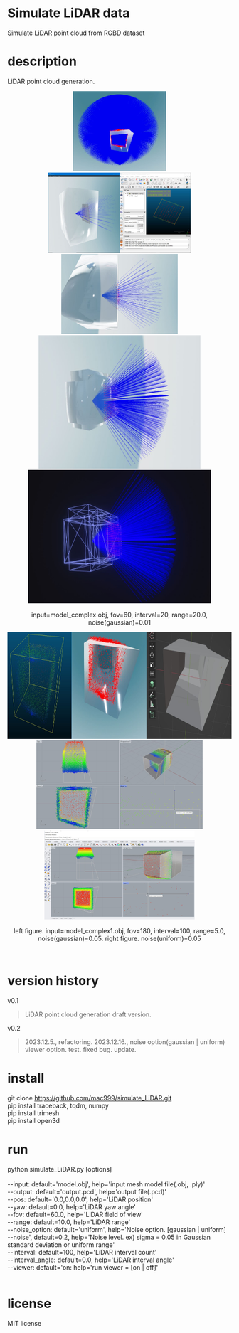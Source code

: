 # Simulate LiDAR data
Simulate LiDAR point cloud from RGBD dataset

# description
LiDAR point cloud generation.</br>
<p align="center">
<img height="180" src="https://github.com/mac999/simulate_LiDAR/blob/main/doc/image.JPG"/>
<img height="180" src="https://github.com/mac999/simulate_LiDAR/blob/main/doc/result1.JPG"/>
<img height="180" src="https://github.com/mac999/simulate_LiDAR/blob/main/doc/result2.JPG"/><br/>
<img height="300" src="https://github.com/mac999/simulate_LiDAR/blob/main/doc/output1.JPG"/>
<img height="300" src="https://github.com/mac999/simulate_LiDAR/blob/main/doc/output2.JPG"/>
<p align="center">input=model_complex.obj, fov=60, interval=20, range=20.0, noise(gaussian)=0.01</p>
</p>
<p align="center">
<img height="240" src="https://github.com/mac999/simulate_LiDAR/blob/main/doc/output3.JPG"/><br/>
<img height="200" src="https://github.com/mac999/simulate_LiDAR/blob/main/doc/check1.JPG"/>
<img height="200" src="https://github.com/mac999/simulate_LiDAR/blob/main/doc/check2.JPG"/>
<p align="center">left figure. input=model_complex1.obj, fov=180, interval=100, range=5.0, noise(gaussian)=0.05. right figure. noise(uniform)=0.05</p></br>
</p>

# version history
v0.1</br>
> LiDAR point cloud generation draft version.</br>

v0.2</br>
> 2023.12.5., refactoring. 2023.12.16., noise option(gaussian | uniform) viewer option. test. fixed bug. update.

# install
git clone https://github.com/mac999/simulate_LiDAR.git</br>
pip install traceback, tqdm, numpy</br>
pip install trimesh</br>
pip install open3d</br>

# run
python simulate_LiDAR.py [options]</br></br>
--input: default='model.obj', help='input mesh model file(.obj, .ply)'</br>
--output: default='output.pcd', help='output file(.pcd)'</br>
--pos: default='0.0,0.0,0.0', help='LiDAR position'</br>
--yaw: default=0.0, help='LiDAR yaw angle'</br>
--fov: default=60.0, help='LiDAR field of view'</br>
--range: default=10.0, help='LiDAR range'</br>
--noise_option: default='uniform', help='Noise option. [gaussian | uniform]</br>
--noise', default=0.2, help='Noise level. ex) sigma = 0.05 in Gaussian standard deviation or uniform range'</br>
--interval: default=100, help='LiDAR interval count'</br>
--interval_angle: default=0.0, help='LiDAR interval angle'</br>
--viewer: default='on: help='run viewer = [on | off]'</br>
</br>

# license
MIT license</br>

